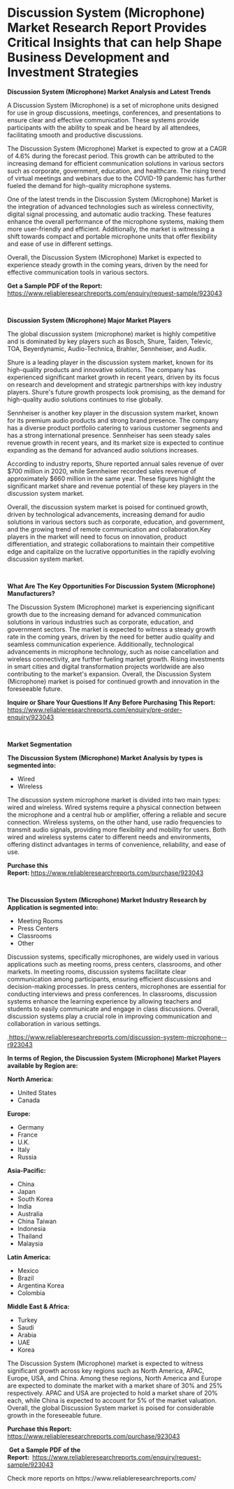 <p><h1>Discussion System (Microphone) Market Research Report Provides Critical Insights that can help Shape Business Development and Investment Strategies</h1></p><p><strong>Discussion System (Microphone) Market Analysis and Latest Trends</strong></p>
<p><p>A Discussion System (Microphone) is a set of microphone units designed for use in group discussions, meetings, conferences, and presentations to ensure clear and effective communication. These systems provide participants with the ability to speak and be heard by all attendees, facilitating smooth and productive discussions.</p><p>The Discussion System (Microphone) Market is expected to grow at a CAGR of 4.6% during the forecast period. This growth can be attributed to the increasing demand for efficient communication solutions in various sectors such as corporate, government, education, and healthcare. The rising trend of virtual meetings and webinars due to the COVID-19 pandemic has further fueled the demand for high-quality microphone systems.</p><p>One of the latest trends in the Discussion System (Microphone) Market is the integration of advanced technologies such as wireless connectivity, digital signal processing, and automatic audio tracking. These features enhance the overall performance of the microphone systems, making them more user-friendly and efficient. Additionally, the market is witnessing a shift towards compact and portable microphone units that offer flexibility and ease of use in different settings.</p><p>Overall, the Discussion System (Microphone) Market is expected to experience steady growth in the coming years, driven by the need for effective communication tools in various sectors.</p></p>
<p><strong>Get a Sample PDF of the Report:&nbsp;</strong> <a href="https://www.reliableresearchreports.com/enquiry/request-sample/923043">https://www.reliableresearchreports.com/enquiry/request-sample/923043</a></p>
<p>&nbsp;</p>
<p><strong>Discussion System (Microphone) Major Market Players</strong></p>
<p><p>The global discussion system (microphone) market is highly competitive and is dominated by key players such as Bosch, Shure, Taiden, Televic, TOA, Beyerdynamic, Audio-Technica, Brahler, Sennheiser, and Audix.</p><p>Shure is a leading player in the discussion system market, known for its high-quality products and innovative solutions. The company has experienced significant market growth in recent years, driven by its focus on research and development and strategic partnerships with key industry players. Shure's future growth prospects look promising, as the demand for high-quality audio solutions continues to rise globally.</p><p>Sennheiser is another key player in the discussion system market, known for its premium audio products and strong brand presence. The company has a diverse product portfolio catering to various customer segments and has a strong international presence. Sennheiser has seen steady sales revenue growth in recent years, and its market size is expected to continue expanding as the demand for advanced audio solutions increases.</p><p>According to industry reports, Shure reported annual sales revenue of over $700 million in 2020, while Sennheiser recorded sales revenue of approximately $660 million in the same year. These figures highlight the significant market share and revenue potential of these key players in the discussion system market.</p><p>Overall, the discussion system market is poised for continued growth, driven by technological advancements, increasing demand for audio solutions in various sectors such as corporate, education, and government, and the growing trend of remote communication and collaboration.Key players in the market will need to focus on innovation, product differentiation, and strategic collaborations to maintain their competitive edge and capitalize on the lucrative opportunities in the rapidly evolving discussion system market.</p></p>
<p>&nbsp;</p>
<p><strong>What Are The Key Opportunities For Discussion System (Microphone) Manufacturers?</strong></p>
<p><p>The Discussion System (Microphone) market is experiencing significant growth due to the increasing demand for advanced communication solutions in various industries such as corporate, education, and government sectors. The market is expected to witness a steady growth rate in the coming years, driven by the need for better audio quality and seamless communication experience. Additionally, technological advancements in microphone technology, such as noise cancellation and wireless connectivity, are further fueling market growth. Rising investments in smart cities and digital transformation projects worldwide are also contributing to the market's expansion. Overall, the Discussion System (Microphone) market is poised for continued growth and innovation in the foreseeable future.</p></p>
<p><strong>Inquire or Share Your Questions If Any Before Purchasing This Report:</strong> <a href="https://www.reliableresearchreports.com/enquiry/pre-order-enquiry/923043">https://www.reliableresearchreports.com/enquiry/pre-order-enquiry/923043</a></p>
<p>&nbsp;</p>
<p><strong>Market Segmentation</strong></p>
<p><strong>The Discussion System (Microphone) Market Analysis by types is segmented into:</strong></p>
<p><ul><li>Wired</li><li>Wireless</li></ul></p>
<p><p>The discussion system microphone market is divided into two main types: wired and wireless. Wired systems require a physical connection between the microphone and a central hub or amplifier, offering a reliable and secure connection. Wireless systems, on the other hand, use radio frequencies to transmit audio signals, providing more flexibility and mobility for users. Both wired and wireless systems cater to different needs and environments, offering distinct advantages in terms of convenience, reliability, and ease of use.</p></p>
<p><strong>Purchase this Report:&nbsp;</strong><a href="https://www.reliableresearchreports.com/purchase/923043">https://www.reliableresearchreports.com/purchase/923043</a></p>
<p>&nbsp;</p>
<p><strong>The Discussion System (Microphone) Market Industry Research by Application is segmented into:</strong></p>
<p><ul><li>Meeting Rooms</li><li>Press Centers</li><li>Classrooms</li><li>Other</li></ul></p>
<p><p>Discussion systems, specifically microphones, are widely used in various applications such as meeting rooms, press centers, classrooms, and other markets. In meeting rooms, discussion systems facilitate clear communication among participants, ensuring efficient discussions and decision-making processes. In press centers, microphones are essential for conducting interviews and press conferences. In classrooms, discussion systems enhance the learning experience by allowing teachers and students to easily communicate and engage in class discussions. Overall, discussion systems play a crucial role in improving communication and collaboration in various settings.</p></p>
<p><a href="https://www.reliableresearchreports.com/discussion-system-microphone--r923043">&nbsp;https://www.reliableresearchreports.com/discussion-system-microphone--r923043</a></p>
<p><strong>In terms of Region, the Discussion System (Microphone) Market Players available by Region are:</strong></p>
<p>
    <p> <strong> North America: </strong>
        <ul>
            <li>United States</li>
            <li>Canada</li>
        </ul>
        </p> 
    <p> <strong> Europe: </strong>
        <ul>
            <li>Germany</li>
            <li>France</li>
            <li>U.K.</li>
            <li>Italy</li>
            <li>Russia</li>
        </ul>
        </p> 
    <p> <strong> Asia-Pacific: </strong>
        <ul>
            <li>China</li>
            <li>Japan</li>
            <li>South Korea</li>
            <li>India</li>
            <li>Australia</li>
            <li>China Taiwan</li>
            <li>Indonesia</li>
            <li>Thailand</li>
            <li>Malaysia</li>
        </ul>
        </p> 
    <p> <strong> Latin America: </strong>
        <ul>
            <li>Mexico</li>
            <li>Brazil</li>
            <li>Argentina Korea</li>
            <li>Colombia</li>
        </ul>
        </p> 
    <p> <strong> Middle East & Africa: </strong>
        <ul>
            <li>Turkey</li>
            <li>Saudi</li>
            <li>Arabia</li>
            <li>UAE</li>
            <li>Korea</li>
        </ul>
    </p>
    </p>
<p><p>The Discussion System (Microphone) market is expected to witness significant growth across key regions such as North America, APAC, Europe, USA, and China. Among these regions, North America and Europe are expected to dominate the market with a market share of 30% and 25% respectively. APAC and USA are projected to hold a market share of 20% each, while China is expected to account for 5% of the market valuation. Overall, the global Discussion System market is poised for considerable growth in the foreseeable future.</p></p>
<p><strong>Purchase this Report: </strong><a href="https://www.reliableresearchreports.com/purchase/923043">https://www.reliableresearchreports.com/purchase/923043</a></p>
<p>&nbsp;<strong>Get a Sample PDF of the Report:&nbsp;&nbsp;</strong><a href="https://www.reliableresearchreports.com/enquiry/request-sample/923043">https://www.reliableresearchreports.com/enquiry/request-sample/923043</a></p>
<p><strong></strong></p>
<p>Check more reports on https://www.reliableresearchreports.com/</p>